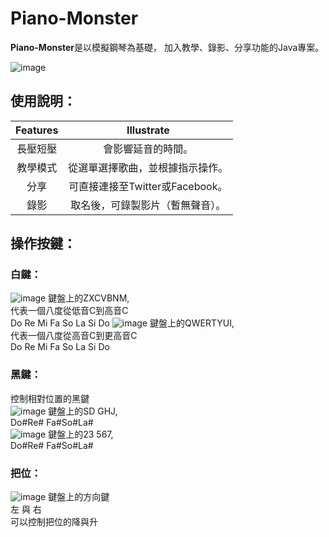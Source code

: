 # Piano-Monster
**Piano-Monster**是以模擬鋼琴為基礎，
加入教學、錄影、分享功能的Java專案。

![image](https://github.com/tana0101/Piano-Monster/blob/main/%E4%BB%8B%E9%9D%A2%E4%BB%8B%E7%B4%B9.png?raw=true)

## 使用說明：
| Features               | Illustrate      | 
| :-------------: | :--------------------: | 
| 長壓短壓 |  會影響延音的時間。 | 
| 教學模式 | 從選單選擇歌曲，並根據指示操作。 | 
| 分享 | 可直接連接至Twitter或Facebook。 | 
| 錄影 |取名後，可錄製影片（暫無聲音）。 | 

## 操作按鍵：
### 白鍵：
![image](https://github.com/tana0101/Piano-Monster/blob/main/1.png?raw=true)
鍵盤上的ZXCVBNM,<BR>
代表一個八度從低音C到高音C<BR>
Do Re Mi Fa So La Si Do
![image](https://github.com/tana0101/Piano-Monster/blob/main/2.png?raw=true)
鍵盤上的QWERTYUI,<BR>
代表一個八度從高音C到更高音C<BR>
Do Re Mi Fa So La Si Do

### 黑鍵：
控制相對位置的黑鍵<BR>
![image](https://github.com/tana0101/Piano-Monster/blob/main/4.png?raw=true)
鍵盤上的SD GHJ,<BR>
Do#Re# Fa#So#La#<BR>
![image](https://github.com/tana0101/Piano-Monster/blob/main/3.png?raw=true)
鍵盤上的23 567,<BR>
Do#Re# Fa#So#La#<BR>

### 把位：
![image](https://github.com/tana0101/Piano-Monster/blob/main/5.png?raw=true)
鍵盤上的方向鍵<BR>
左 與 右<BR>
可以控制把位的降與升<BR>
 
